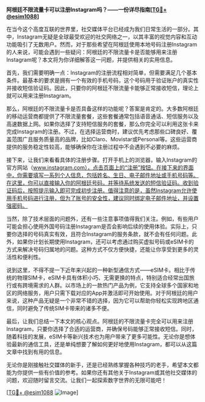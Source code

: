 **阿根廷不限流量卡可以注册Instagram吗？——一份详尽指南[[TG💪+ @esim1088](https://t.me/s/esim1088)]**

在当今这个高度互联的世界里，社交媒体平台已经成为我们日常生活的一部分。其中，Instagram无疑是全球最受欢迎的社交网络之一，以其丰富的视觉内容和互动功能吸引了无数用户。然而，对于那些希望在阿根廷使用本地号码注册Instagram的人来说，可能会遇到一些疑问：阿根廷的不限流量卡是否能够用来注册Instagram呢？本文将为你详细解答这一问题，并提供相关的实用信息。

首先，我们需要明确一点：Instagram的注册流程相对简单，但需要满足几个基本条件。最基本的要求是拥有一个有效的手机号码，这个号码用于验证账户的真实性并接收短信验证码。因此，只要你的阿根廷不限流量卡能够正常接收短信，理论上就可以用来注册Instagram。

那么，阿根廷的不限流量卡是否具备这样的功能呢？答案是肯定的。大多数阿根廷的移动运营商都提供了不限流量套餐，这些套餐通常包括语音通话、短信服务以及高速数据上网。如果你选择了支持短信服务的套餐，那么你完全可以利用这张卡来完成Instagram的注册。不过，在选择运营商时，建议优先考虑那些口碑良好、覆盖范围广且服务质量高的品牌，比如Claro、Movistar或Personal等。这些运营商提供的服务稳定性较高，能够确保你在注册过程中不会遇到不必要的麻烦。

接下来，让我们来看看具体的注册步骤。打开手机上的浏览器，输入Instagram的官方网站（www.instagram.com），点击页面上的“注册”按钮。在接下来的界面中，你需要填写一系列个人信息，包括姓名、生日、电子邮件地址或手机号码等。在这里，你可以直接输入你的阿根廷号码，并等待系统发送的短信验证码。收到验证码后，按照提示输入即可完成初步注册。值得注意的是，虽然Instagram允许使用手机号码进行注册，但为了账号的安全性，建议同时绑定电子邮件地址，并设置强密码。

当然，除了技术层面的问题外，还有一些注意事项值得我们关注。例如，有些用户可能会担心使用外国号码注册Instagram是否会影响后续的使用体验。实际上，只要你选择的号码真实有效，且符合Instagram的服务条款，就不会有任何问题。此外，如果你计划长期使用Instagram，还可以考虑通过购买虚拟号码或eSIM卡的方式来解决号码归属地的问题。这种方式不仅方便快捷，还能让你享受到更多的灵活性和便利性。

说到这里，不得不提一下近年来兴起的一种新型通信方式——eSIM卡。相比于传统的物理SIM卡，eSIM卡具有体积小巧、无需更换的特点，特别适合经常出国旅行或有跨境需求的人群。以市场上的一款热门产品为例，它支持全球多个国家和地区的网络服务，用户只需下载对应的App并激活即可开始使用。对于阿根廷的用户来说，这种产品无疑是一个非常不错的选择，因为它可以帮助你轻松实现跨地区通信，同时避免了传统SIM卡带来的诸多不便。

最后，让我们总结一下本文的核心观点。阿根廷的不限流量卡完全可以用来注册Instagram，只要你选择了合适的运营商，并确保号码能够正常接收短信。同时，随着科技的发展，eSIM卡等新兴技术也为用户带来了更多可能性。无论你是想体验最新的通信工具，还是单纯想要了解如何更好地使用Instagram，都可以从这篇文章中找到有用的信息。

无论你是刚接触社交媒体的新手，还是已经熟练掌握各种技巧的老手，希望本文都能为你提供一些有价值的参考。如果你还有其他关于Instagram或其他社交媒体的问题，欢迎随时留言交流。让我们一起探索数字世界的无限可能吧！

[[TG💪+ @esim1088](https://t.me/s/esim1088) ![Image](https://i.postimg.cc/4NQfJmqS/Snipaste-2025-05-13-00-14-12.png)]